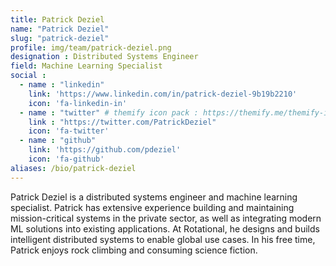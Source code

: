 ```yaml
---
title: Patrick Deziel
name: "Patrick Deziel"
slug: "patrick-deziel"
profile: img/team/patrick-deziel.png
designation : Distributed Systems Engineer
field: Machine Learning Specialist
social :
  - name : "linkedin"
    link: 'https://www.linkedin.com/in/patrick-deziel-9b19b2210'
    icon: 'fa-linkedin-in'
  - name : "twitter" # themify icon pack : https://themify.me/themify-icons
    link : "https://twitter.com/PatrickDeziel"
    icon: 'fa-twitter'
  - name : "github"
    link: 'https://github.com/pdeziel'
    icon: 'fa-github'
aliases: /bio/patrick-deziel
---
```

Patrick Deziel is a distributed systems engineer and machine learning specialist. Patrick has extensive experience building and maintaining mission-critical systems in the private sector, as well as integrating modern ML solutions into existing applications. At Rotational, he designs and builds intelligent distributed systems to enable global use cases. In his free time, Patrick enjoys rock climbing and consuming science fiction.